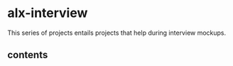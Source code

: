 # alx-interview

This series of projects entails projects that help during interview mockups.

## contents
